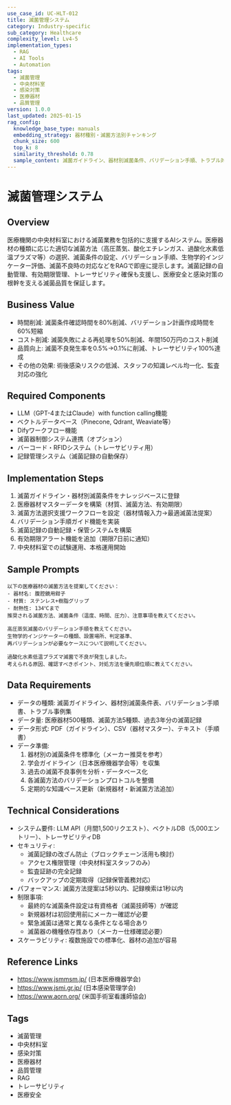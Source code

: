 ```yaml
---
use_case_id: UC-HLT-012
title: 滅菌管理システム
category: Industry-specific
sub_category: Healthcare
complexity_level: Lv4-5
implementation_types:
  - RAG
  - AI Tools
  - Automation
tags:
  - 滅菌管理
  - 中央材料室
  - 感染対策
  - 医療器材
  - 品質管理
version: 1.0.0
last_updated: 2025-01-15
rag_config:
  knowledge_base_type: manuals
  embedding_strategy: 器材種別・滅菌方法別チャンキング
  chunk_size: 600
  top_k: 8
  similarity_threshold: 0.78
  sample_content: 滅菌ガイドライン、器材別滅菌条件、バリデーション手順、トラブル対応マニュアル
---
```


# 滅菌管理システム

## Overview

医療機関の中央材料室における滅菌業務を包括的に支援するAIシステム。医療器材の種類に応じた適切な滅菌方法（高圧蒸気、酸化エチレンガス、過酸化水素低温プラズマ等）の選択、滅菌条件の設定、バリデーション手順、生物学的インジケーター評価、滅菌不良時の対応などをRAGで即座に提示します。滅菌記録の自動管理、有効期限管理、トレーサビリティ確保も支援し、医療安全と感染対策の根幹を支える滅菌品質を保証します。

## Business Value

- 時間削減: 滅菌条件確認時間を80%削減、バリデーション計画作成時間を60%短縮
- コスト削減: 滅菌失敗による再処理を50%削減、年間150万円のコスト削減
- 品質向上: 滅菌不良発生率を0.5%→0.1%に削減、トレーサビリティ100%達成
- その他の効果: 術後感染リスクの低減、スタッフの知識レベル均一化、監査対応の強化

## Required Components

- LLM（GPT-4またはClaude）with function calling機能
- ベクトルデータベース（Pinecone, Qdrant, Weaviate等）
- Difyワークフロー機能
- 滅菌器制御システム連携（オプション）
- バーコード・RFIDシステム（トレーサビリティ用）
- 記録管理システム（滅菌記録の自動保存）

## Implementation Steps

1. 滅菌ガイドライン・器材別滅菌条件をナレッジベースに登録
2. 医療器材マスターデータを構築（材質、滅菌方法、有効期限）
3. 滅菌方法選択支援ワークフローを設定（器材情報入力→最適滅菌法提案）
4. バリデーション手順ガイド機能を実装
5. 滅菌記録の自動記録・保管システムを構築
6. 有効期限アラート機能を追加（期限7日前に通知）
7. 中央材料室での試験運用、本格運用開始

## Sample Prompts

```
以下の医療器材の滅菌方法を提案してください：
- 器材名: 腹腔鏡用鉗子
- 材質: ステンレス+樹脂グリップ
- 耐熱性: 134℃まで
推奨される滅菌方法、滅菌条件（温度、時間、圧力）、注意事項を教えてください。
```

```
高圧蒸気滅菌のバリデーション手順を教えてください。
生物学的インジケーターの種類、設置場所、判定基準、
再バリデーションが必要なケースについて説明してください。
```

```
過酸化水素低温プラズマ滅菌で不良が発生しました。
考えられる原因、確認すべきポイント、対処方法を優先順位順に教えてください。
```

## Data Requirements

- データの種類: 滅菌ガイドライン、器材別滅菌条件表、バリデーション手順書、トラブル事例集
- データ量: 医療器材500種類、滅菌方法5種類、過去3年分の滅菌記録
- データ形式: PDF（ガイドライン）、CSV（器材マスター）、テキスト（手順書）
- データ準備:
  1. 器材別の滅菌条件を標準化（メーカー推奨を参考）
  2. 学会ガイドライン（日本医療機器学会等）を収集
  3. 過去の滅菌不良事例を分析・データベース化
  4. 各滅菌方法のバリデーションプロトコルを整備
  5. 定期的な知識ベース更新（新規器材・新滅菌方法追加）

## Technical Considerations

- システム要件: LLM API（月間1,500リクエスト）、ベクトルDB（5,000エントリー）、トレーサビリティDB
- セキュリティ:
  - 滅菌記録の改ざん防止（ブロックチェーン活用も検討）
  - アクセス権限管理（中央材料室スタッフのみ）
  - 監査証跡の完全記録
  - バックアップの定期取得（記録保管義務対応）
- パフォーマンス: 滅菌方法提案は5秒以内、記録検索は1秒以内
- 制限事項:
  - 最終的な滅菌条件設定は有資格者（滅菌技師等）が確認
  - 新規器材は初回使用前にメーカー確認が必要
  - 緊急滅菌は通常と異なる条件となる場合あり
  - 滅菌器の機種依存性あり（メーカー仕様確認必要）
- スケーラビリティ: 複数施設での標準化、器材の追加が容易

## Reference Links

- https://www.jsmmsm.jp/ (日本医療機器学会)
- https://www.jsmi.gr.jp/ (日本感染管理学会)
- https://www.aorn.org/ (米国手術室看護師協会)

## Tags

- 滅菌管理
- 中央材料室
- 感染対策
- 医療器材
- 品質管理
- RAG
- トレーサビリティ
- 医療安全
